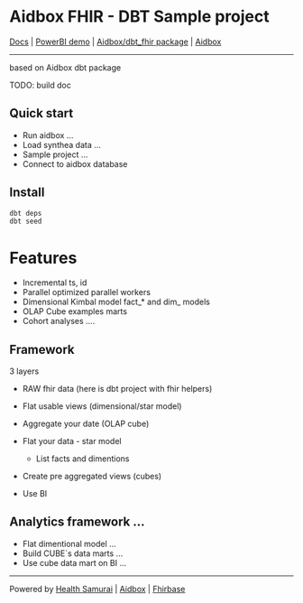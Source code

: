 # Aidbox FHIR - DBT Sample project

[Docs](https://github.com/Aidbox/dbt-sample-project) | [PowerBI demo](https://app.powerbi.com/view?r=eyJrIjoiOTQ5Y2ZiMWQtYzQyNy00MzY5LWJhMjItNTJhNDM3NmY4MzhjIiwidCI6ImU5YmExNDc0LTA1MzAtNDBjZi1hZTdiLWI5NjBkOWU0M2YyYyIsImMiOjl9) | [Aidbox/dbt_fhir package](https://github.com/Aidbox/dbt_fhir) | [Aidbox](http://www.health-samurai.io/aidbox) 
***
based on Aidbox dbt package

TODO: build doc

## Quick start
- Run aidbox ...
- Load synthea data ...
- Sample project ...
- Connect to aidbox database

## Install

```bash
dbt deps
dbt seed
```



# Features
- Incremental
ts, id
- Parallel optimized
parallel workers
- Dimensional Kimbal model
fact_* and dim_ models
- OLAP Cube examples
marts 
- Cohort analyses
....

## Framework
3 layers
- RAW fhir data
 (here is dbt project with fhir helpers)
- Flat usable views (dimensional/star model)
- Aggregate your date (OLAP cube)

- Flat your data - star model
  - List facts and dimentions
- Create pre aggregated views (cubes)
- Use BI


## Analytics framework ...
- Flat dimentional model ...
- Build CUBE`s data marts ...
- Use cube data mart on BI ...


***
Powered by [Health Samurai](http://www.health-samurai.io) | [Aidbox](http://www.health-samurai.io/aidbox) | [Fhirbase](http://www.health-samurai.io/fhirbase)